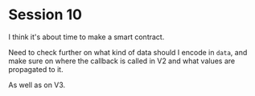 # Session 10

I think it's about time to make a smart contract.

Need to check further on what kind of data should  I encode in `data`,
and make sure on where the callback is called in V2 and what values are propagated to it.

As well as on V3.